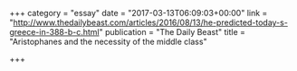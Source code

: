 +++
category = "essay"
date = "2017-03-13T06:09:03+00:00"
link = "http://www.thedailybeast.com/articles/2016/08/13/he-predicted-today-s-greece-in-388-b-c.html"
publication = "The Daily Beast"
title = "Aristophanes and the necessity of the middle class"

+++

